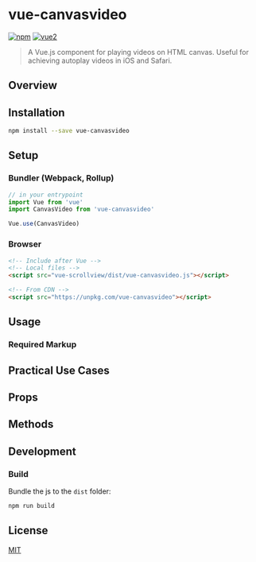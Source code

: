 # vue-canvasvideo

[![npm](https://img.shields.io/npm/v/vue-canvasvideo.svg)](https://www.npmjs.com/package/vue-canvasvideo) [![vue2](https://img.shields.io/badge/vue-2.x-brightgreen.svg)](https://vuejs.org/)

> A Vue.js component for playing videos on HTML canvas. Useful for achieving autoplay videos in iOS and Safari.


## Overview

## Installation

```bash
npm install --save vue-canvasvideo
```

## Setup

### Bundler (Webpack, Rollup)

```js
// in your entrypoint
import Vue from 'vue'
import CanvasVideo from 'vue-canvasvideo'

Vue.use(CanvasVideo)
```

### Browser

```html
<!-- Include after Vue -->
<!-- Local files -->
<script src="vue-scrollview/dist/vue-canvasvideo.js"></script>

<!-- From CDN -->
<script src="https://unpkg.com/vue-canvasvideo"></script>
```

## Usage

### Required Markup


## Practical Use Cases


## Props

## Methods

## Development

### Build

Bundle the js to the `dist` folder:

```bash
npm run build
```

## License

[MIT](http://opensource.org/licenses/MIT)
